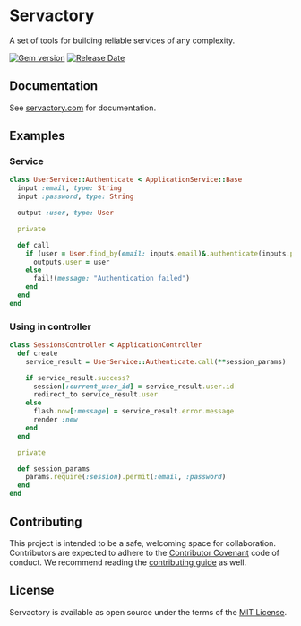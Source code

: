 # Servactory

A set of tools for building reliable services of any complexity.

[![Gem version](https://img.shields.io/gem/v/servactory?logo=rubygems&logoColor=fff)](https://rubygems.org/gems/servactory)
[![Release Date](https://img.shields.io/github/release-date/afuno/servactory)](https://github.com/afuno/servactory/releases)

## Documentation

See [servactory.com](https://servactory.com) for documentation.

## Examples

### Service

```ruby
class UserService::Authenticate < ApplicationService::Base
  input :email, type: String
  input :password, type: String

  output :user, type: User

  private

  def call
    if (user = User.find_by(email: inputs.email)&.authenticate(inputs.password))
      outputs.user = user
    else
      fail!(message: "Authentication failed")
    end
  end
end
```

### Using in controller

```ruby
class SessionsController < ApplicationController
  def create
    service_result = UserService::Authenticate.call(**session_params)

    if service_result.success?
      session[:current_user_id] = service_result.user.id
      redirect_to service_result.user
    else
      flash.now[:message] = service_result.error.message
      render :new
    end
  end

  private

  def session_params
    params.require(:session).permit(:email, :password)
  end
end
```

## Contributing

This project is intended to be a safe, welcoming space for collaboration. Contributors are expected to adhere to the [Contributor Covenant](http://contributor-covenant.org) code of conduct. We recommend reading the [contributing guide](./website/docs/CONTRIBUTING.md) as well.

## License

Servactory is available as open source under the terms of the [MIT License](http://opensource.org/licenses/MIT).
